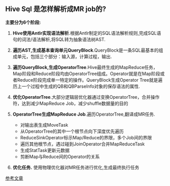 ## Hive Sql 是怎样解析成MR job的?

**主要分为6个阶段:**

1. **Hive使用Antlr实现语法解析**.根据Antlr制定的SQL语法解析规则,完成SQL语句的词法/语法解析,将SQL转为抽象语法树AST.

2. **遍历AST,生成基本查询单元QueryBlock**.QueryBlock是一条SQL最基本的组成单元，包括三个部分：输入源，计算过程，输出.
3. **遍历QueryBlock,生成OperatorTree**.Hive最终生成的MapReduce任务，Map阶段和Reduce阶段均由OperatorTree组成。Operator就是在Map阶段或者Reduce阶段完成单一特定的操作。QueryBlock生成Operator Tree就是遍历上一个过程中生成的QB和QBParseInfo对象的保存语法的属性.
4. **优化OperatorTree**.大部分逻辑层优化器通过变换OperatorTree，合并操作符，达到减少MapReduce Job，减少shuffle数据量的目的
5. **OperatorTree生成MapReduce Job**.遍历OperatorTree,翻译成MR任务.
   - 对输出表生成MoveTask
   - 从OperatorTree的其中一个根节点向下深度优先遍历
   - ReduceSinkOperator标示Map/Reduce的界限，多个Job间的界限
   - 遍历其他根节点，遇过碰到JoinOperator合并MapReduceTask
   - 生成StatTask更新元数据
   - 剪断Map与Reduce间的Operator的关系

6. **优化任务.** 使用物理优化器对MR任务进行优化,生成最终执行任务





[参考文章](<https://www.cnblogs.com/Dhouse/p/7132476.html>)
